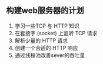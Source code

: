 ## 构建web服务器的计划

1. 学习一些TCP 与 HTTP 知识
2. 在套接字 (socket) 上监听 TCP 请求
3. 解析少量的 HTTP 请求
4. 创建一个合适的 HTTP 响应
5. 通过线程池改善sever的吞吐量